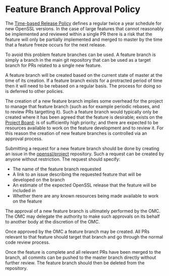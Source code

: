 # Feature Branch Approval Policy

The [Time-based Release Policy] defines a regular twice a year schedule for new
OpenSSL versions. In the case of large features that cannot reasonably be
implemented and reviewed within a single PR there is a risk that the feature
will only be partially implemented and merged to master by the time that a
feature freeze occurs for the next release.

To avoid this problem feature branches can be used. A feature branch is simply
a branch in the main git repository that can be used as a target branch for
PRs related to a single new feature.

A feature branch will be created based on the current state of master at the
time of its creation. If a feature branch exists for a protracted period of time
then it will need to be rebased on a regular basis. The process for doing so is
deferred to other policies.

The creation of a new feature branch implies some overhead for the project to
manage that feature branch (such as for example periodic rebases, and to review
PRs targetting it). Such a feature branch would typically only be created where
it has been agreed that the feature is desirable; exists on the [Project Board];
is of sufficiently high priority; and there are expected to be resources
available to work on the feature development and to review it. For this reason
the creation of new feature branches is controlled via an approval process.

Submitting a request for a new feature branch should be done by creating an
issue in the [openssl/project] repository. Such a request can be created by
anyone without restriction. The request should specify:

- The name of the feature branch requested
- A link to an issue describing the requested feature that will be developed on
  the branch
- An estimate of the expected OpenSSL release that the feature will be included
  in
- Whether there are any known resources being made available to work on the
  feature

The approval of a new feature branch is ultimately performed by the OMC. The OMC
may delegate the authority to make such approvals on its behalf to another body
at the discretion of the OMC.

Once approved by the OMC a feature branch may be created. All PRs relevant to
that feature should target that branch and go through the normal code review
process.

Once the feature is complete and all relevant PRs have been merged to the branch,
all commits can be pushed to the master branch directly without further review.
The feature branch should then be deleted from the repository.

[Time-based Release Policy]: https://github.com/openssl/general-policies/blob/master/policies/release-policy.md
[Project Board]: https://github.com/orgs/openssl/projects/2/views/28
[openssl/project]: https://github.com/openssl/project
